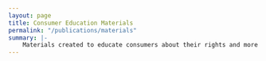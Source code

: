 ```yaml
---
layout: page
title: Consumer Education Materials
permalink: "/publications/materials" 
summary: |-
    Materials created to educate consumers about their rights and more can be found here
---
```

